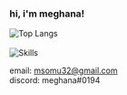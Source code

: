 ### hi, i'm meghana!

<!--msomu07/msomu07** is a ✨ _special_ ✨ repository because its `README.md` (this file) appears on your GitHub profile.-->

![Top Langs](https://github-readme-stats.vercel.app/api/top-langs/?username=msomu07)
<br>
<br>
![Skills](https://skillicons.dev/icons?i=java,html,css,js,py,sqlite,r,github&theme=light&perline=5)
<br>

email: msomu32@gmail.com 
<br>
discord: meghana#0194

<!-- 🔭 I’m currently working on ...
- 🌱 I’m currently learning ...
- 👯 I’m looking to collaborate on ...
- 🤔 I’m looking for help with ...
- 💬 Ask me about ...
- 📫 How to reach me: ...
- 😄 Pronouns: ...
- ⚡ Fun fact: ...
-->
